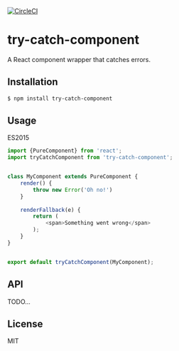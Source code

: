 [![CircleCI](https://circleci.com/gh/pheew/try-catch-component.svg?style=svg)](https://circleci.com/gh/pheew/try-catch-component)


# try-catch-component

A React component wrapper that catches errors.

## Installation

```bash
$ npm install try-catch-component
```

## Usage

ES2015
```javascript
import {PureComponent} from 'react';
import tryCatchComponent from 'try-catch-component';


class MyComponent extends PureComponent {
    render() {
        throw new Error('Oh no!')
    }
    
    renderFallback(e) {
        return (
            <span>Something went wrong</span>  
        );
    }
}


export default tryCatchComponent(MyComponent);
```

## API

TODO...


## License

MIT
